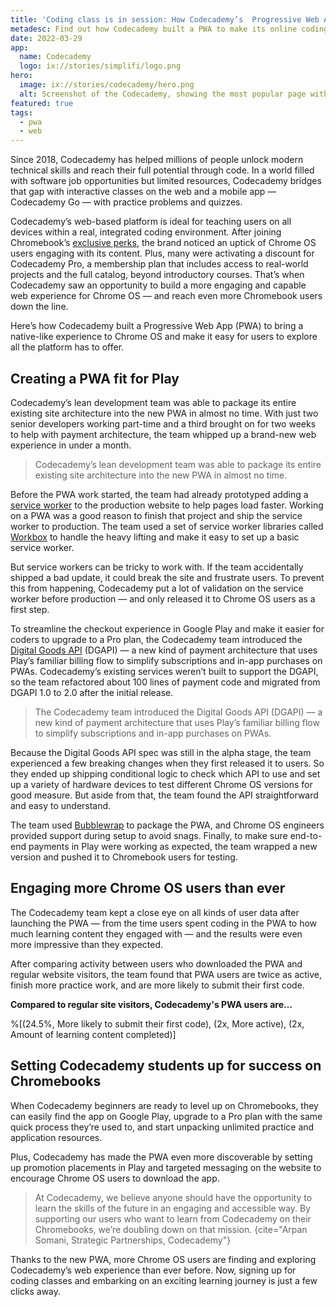 ```yaml
---
title: 'Coding class is in session: How Codecademy’s  Progressive Web App enhanced the Chromebook experience'
metadesc: Find out how Codecademy built a PWA to make its online coding education platform more discoverable, installable, and immersive for Chrome OS users.
date: 2022-03-29
app:
  name: Codecademy
  logo: ix://stories/simplifi/logo.png
hero:
  image: ix://stories/codecademy/hero.png
  alt: Screenshot of the Codecademy, showing the most popular page with a mosaic of topics, including Python, Front-End Engineering, Learn JavaScript, Learn HTML, Web Development, and Data Science.
featured: true
tags:
  - pwa
  - web
---
```


Since 2018, Codecademy has helped millions of people unlock modern technical skills and reach their full potential through code. In a world filled with software job opportunities but limited resources, Codecademy bridges that gap with interactive classes on the web and a mobile app — Codecademy Go — with practice problems and quizzes.

Codecademy’s web-based platform is ideal for teaching users on all devices within a real, integrated coding environment. After joining Chromebook’s [exclusive perks](https://www.google.com/intl/en_us/chromebook/perks/), the brand noticed an uptick of Chrome OS users engaging with its content. Plus, many were activating a discount for Codecademy Pro, a membership plan that includes access to real-world projects and the full catalog, beyond introductory courses. That’s when Codecademy saw an opportunity to build a more engaging and capable web experience for Chrome OS — and reach even more Chromebook users down the line.

Here’s how Codecademy built a Progressive Web App (PWA) to bring a native-like experience to Chrome OS and make it easy for users to explore all the platform has to offer.

## Creating a PWA fit for Play

Codecademy’s lean development team was able to package its entire existing site architecture into the new PWA in almost no time. With just two senior developers working part-time and a third brought on for two weeks to help with payment architecture, the team whipped up a brand-new web experience in under a month.

> Codecademy’s lean development team was able to package its entire existing site architecture into the new PWA in almost no time.

Before the PWA work started, the team had already prototyped adding a [service worker](https://developers.google.com/web/fundamentals/primers/service-workers) to the production website to help pages load faster. Working on a PWA was a good reason to finish that project and ship the service worker to production. The team used a set of service worker libraries called [Workbox](https://developers.google.com/web/tools/workbox) to handle the heavy lifting and make it easy to set up a basic service worker.

But service workers can be tricky to work with. If the team accidentally shipped a bad update, it could break the site and frustrate users. To prevent this from happening, Codecademy put a lot of validation on the service worker before production — and only released it to Chrome OS users as a first step.

To streamline the checkout experience in Google Play and make it easier for coders to upgrade to a Pro plan, the Codecademy team introduced the [Digital Goods API](https://chromeos.dev/en/publish/pwa-play-billing) (DGAPI) — a new kind of payment architecture that uses Play’s familiar billing flow to simplify subscriptions and in-app purchases on PWAs. Codecademy’s existing services weren’t built to support the DGAPI, so the team refactored about 100 lines of payment code and migrated from DGAPI 1.0 to 2.0 after the initial release.

> The Codecademy team introduced the Digital Goods API (DGAPI) — a new kind of payment architecture that uses Play’s familiar billing flow to simplify subscriptions and in-app purchases on PWAs.

Because the Digital Goods API spec was still in the alpha stage, the team experienced a few breaking changes when they first released it to users. So they ended up shipping conditional logic to check which API to use and set up a variety of hardware devices to test different Chrome OS versions for good measure. But aside from that, the team found the API straightforward and easy to understand.

The team used [Bubblewrap](https://chromeos.dev/en/publish/pwa-in-play) to package the PWA, and Chrome OS engineers provided support during setup to avoid snags. Finally, to make sure end-to-end payments in Play were working as expected, the team wrapped a new version and pushed it to Chromebook users for testing.

## Engaging more Chrome OS users than ever

The Codecademy team kept a close eye on all kinds of user data after launching the PWA — from the time users spent coding in the PWA to how much learning content they engaged with — and the results were even more impressive than they expected.

After comparing activity between users who downloaded the PWA and regular website visitors, the team found that PWA users are twice as active, finish more practice work, and are more likely to submit their first code.

**Compared to regular site visitors, Codecademy's PWA users are…**

%[(24.5%, More likely to submit their first code), (2x, More active), (2x, Amount of learning content completed)]

## Setting Codecademy students up for success on Chromebooks

When Codecademy beginners are ready to level up on Chromebooks, they can easily find the app on Google Play, upgrade to a Pro plan with the same quick process they’re used to, and start unpacking unlimited practice and application resources.

Plus, Codecademy has made the PWA even more discoverable by setting up promotion placements in Play and targeted messaging on the website to encourage Chrome OS users to download the app.

> At Codecademy, we believe anyone should have the opportunity to learn the skills of the future in an engaging and accessible way. By supporting our users who want to learn from Codecademy on their Chromebooks, we’re doubling down on that mission.
> {cite="Arpan Somani, Strategic Partnerships, Codecademy"}

Thanks to the new PWA, more Chrome OS users are finding and exploring Codecademy’s web experience than ever before. Now, signing up for coding classes and embarking on an exciting learning journey is just a few clicks away.
